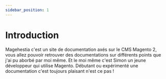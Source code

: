 ```yaml
---
sidebar_position: 1
---
```


# Introduction

Magehestia c'est un site de documentation axés sur le CMS Magento 2, vous allez pouvoir retrouver des documentations sur différents points que j'ai pu aborbé par moi même. Et le moi même c'est Simon un jeune développeur qui utilise Magento. Débutant ou expérimenté une documentation c'est toujours plaisant n'est ce pas !